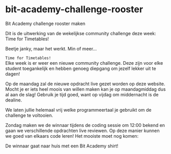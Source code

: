 # bit-academy-challenge-rooster
Bit Academy challenge rooster maken

Dit is de uitwerking van de wekelijkse community challenge deze week: Time for Timetables!

Beetje janky, maar het werkt. Min of meer...


`Time for Timetables!`<br>
Elke week is er weer een nieuwe community challenge. Deze zijn voor elke student toegankelijk en hebben genoeg diepgang om jezelf lekker uit te dagen!

Op de maandag zal de nieuwe opdracht live gezet worden op deze website. Mocht je er iets heel moois van willen maken kan je op maandagmiddag dus al aan de slag! Gebruik je tijd goed, want op vijdag om middernacht is de dealine.

We laten jullie helemaal vrij welke programmeertaal je gebruikt om de challenge te voltooien.

Zondag maken we de winnaar tijdens de coding sessie om 12:00 bekend en gaan we verschillende opdrachten live reviewen. Op deze manier kunnen we goed van elkaars code leren! Het mooiste moet nog komen:

De winnaar gaat naar huis met een Bit Academy shirt!
